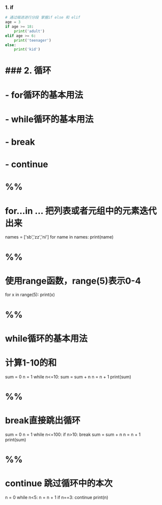 ### 1. if

```python
# 通过缩进进行分段 掌握if else 和 elif
age = 3
if age >= 18:
    print('adult')
elif age >= 6:
    print('teenager')
else:
    print('kid')
```

# ###  2. 循环
# - for循环的基本用法
# - while循环的基本用法
# - break
# - continue
# %%
# for...in ... 把列表或者元组中的元素迭代出来
names = ['sb','zz','ni']
for name in names:
    print(name)
# %%
# 使用range函数，range(5)表示0-4
for x in range(5):
    print(x)
# %%
# while循环的基本用法
# 计算1-10的和
sum = 0
n = 1
while n<=10:
    sum = sum + n
    n = n + 1
print(sum)
# %%
# break直接跳出循环
sum = 0
n = 1
while n<=100:
    if n>10:
        break
    sum = sum + n
    n = n + 1
print(sum)
# %%
# continue 跳过循环中的本次
n = 0
while n<5:
    n = n + 1
    if n==3:
        continue
    print(n)
